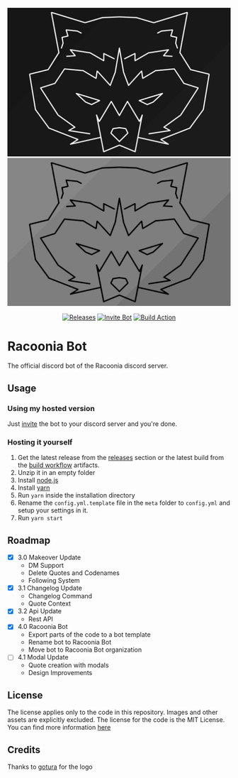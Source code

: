 ![Logo](./data/logo/wide.jpg#gh-dark-mode-only)
![Logo Light](./data/logo/wide-light.jpg#gh-light-mode-only)

<div align="center">
  <p>
    <a href="https://github.com/Racoonia-Bot/racoonia-bot/releases"><img src="https://img.shields.io/github/v/release/Racoonia-Bot/racoonia-bot?label=Release" alt="Releases"/></a>
    <a href="https://discord.com/api/oauth2/authorize?client_id=821713905692573708&permissions=2048&scope=applications.commands%20bot"><img src="https://img.shields.io/badge/Invite-Bot-blue" alt="Invite Bot"/></a>
    <a href="https://github.com/Racoonia-Bot/racoonia-bot/actions/workflows/build.yml"><img src="https://github.com/Racoonia-Bot/racoonia-bot/actions/workflows/build.yml/badge.svg" alt="Build Action"></a>
  </p>
</div>

# Racoonia Bot

The official discord bot of the Racoonia discord server.

## Usage

### Using my hosted version

Just [invite](https://discord.com/api/oauth2/authorize?client_id=821713905692573708&permissions=2048&scope=applications.commands%20bot) the bot to your discord server and you're done.

### Hosting it yourself

1. Get the latest release from the [releases](https://github.com/Racoonia-Bot/racoonia-bot/releases) section or the latest build from the [build workflow](https://github.com/Racoonia-Bot/racoonia-bot/actions/workflows/build.yml) artifacts.
2. Unzip it in an empty folder
3. Install [node.js](https://nodejs.org/en/download)
4. Install [yarn](https://classic.yarnpkg.com/lang/en/docs/install)
5. Run `yarn` inside the installation directory
6. Rename the `config.yml.template` file in the `meta` folder to `config.yml` and setup your settings in it.
7. Run `yarn start`

## Roadmap

* [x] 3.0 Makeover Update
  * DM Support
  * Delete Quotes and Codenames
  * Following System
* [x] 3.1 Changelog Update
  * Changelog Command
  * Quote Context
* [x] 3.2 Api Update
  * Rest API
* [x] 4.0 Racoonia Bot
  * Export parts of the code to a bot template
  * Rename bot to Racoonia Bot
  * Move bot to Racoonia Bot organization
* [ ] 4.1 Modal Update
  * Quote creation with modals
  * Design Improvements

## License

The license applies only to the code in this repository.
Images and other assets are explicitly excluded.
The license for the code is the MIT License.
You can find more information [here](./LICENSE)

## Credits

Thanks to [gotura](https://github.com/gotura) for the logo
